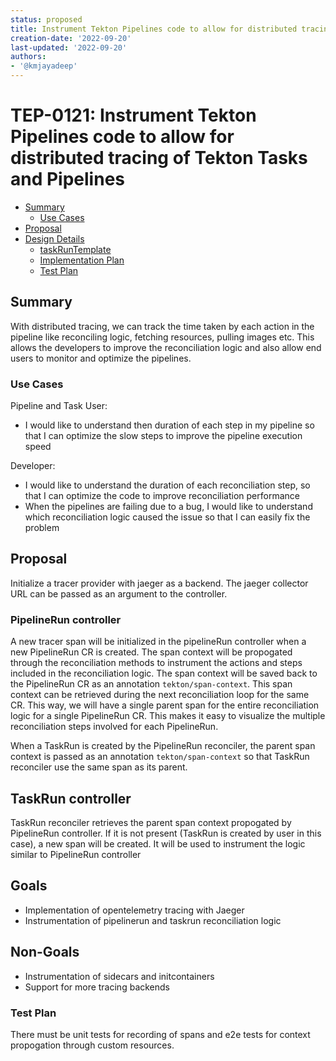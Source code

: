 ```yaml
---
status: proposed
title: Instrument Tekton Pipelines code to allow for distributed tracing of Tekton Tasks and Pipelines
creation-date: '2022-09-20'
last-updated: '2022-09-20'
authors:
- '@kmjayadeep'
---
```


# TEP-0121: Instrument Tekton Pipelines code to allow for distributed tracing of Tekton Tasks and Pipelines

<!-- toc -->
- [Summary](#summary)
  - [Use Cases](#use-cases)
- [Proposal](#proposal)
- [Design Details](#design-details)
  - [taskRunTemplate](#implement)
  - [Implementation Plan](#implementation-plan)
  - [Test Plan](#test-plan)
  

<!-- /toc -->

## Summary
With distributed tracing, we can track the time taken by each action in
the pipeline like reconciling logic, fetching resources, pulling images
etc. This allows the developers to improve the reconciliation logic and
also allow end users to monitor and optimize the pipelines.


### Use Cases
Pipeline and Task User:
* I would like to understand then duration of each step in my pipeline so that I can optimize the slow steps to improve the pipeline execution speed

Developer:
* I would like to understand the duration of each reconciliation step, so that I can optimize the code to improve reconciliation performance
* When the pipelines are failing due to a bug, I would like to understand which reconciliation logic caused the issue so that I can easily fix the problem

## Proposal
Initialize a tracer provider with jaeger as a backend. The jaeger
collector URL can be passed as an argument to the controller.

### PipelineRun controller
A new tracer span will be initialized in the pipelineRun controller when a new PipelineRun CR is created. The span context will be propogated through the reconciliation methods
to instrument the actions and steps included in the reconciliation logic. The span context will be saved back to the PipelineRun CR as an annotation `tekton/span-context`. This span context can
be retrieved during the next reconciliation loop for the same CR. This way, we will have a single parent span for the entire reconciliation logic for a single PipelineRun CR. This makes it easy to visualize
the multiple reconciliation steps involved for each PipelineRun.

When a TaskRun is created by the PipelineRun reconciler, the parent span context is passed as an annotation `tekton/span-context` so that TaskRun reconciler use the same span as its parent.

## TaskRun controller
TaskRun reconciler retrieves the parent span context propogated by PipelineRun controller. If it is not present (TaskRun is created by user in this case), a new span will be created. It will be used to 
instrument the logic similar to PipelineRun controller

## Goals
* Implementation of opentelemetry tracing with Jaeger
* Instrumentation of pipelinerun and taskrun reconciliation logic

## Non-Goals
* Instrumentation of sidecars and initcontainers
* Support for more tracing backends

### Test Plan
There must be unit tests for recording of spans and e2e tests for context propogation through custom resources. 
